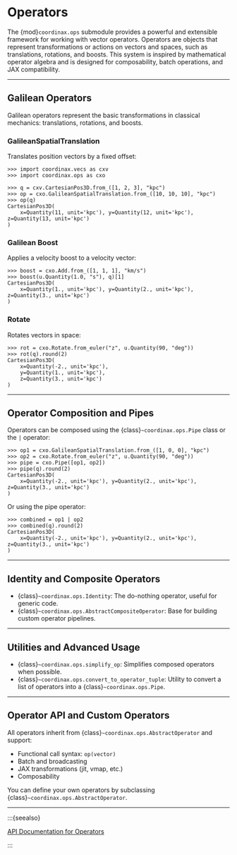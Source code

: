 # Operators

The {mod}`coordinax.ops` submodule provides a powerful and extensible framework
for working with vector operators. Operators are objects that represent
transformations or actions on vectors and spaces, such as translations,
rotations, and boosts. This system is inspired by mathematical operator algebra
and is designed for composability, batch operations, and JAX compatibility.

<!-- invisible-code-block: python

import unxt as u
import jax.numpy as jnp

-->

---

## Galilean Operators

Galilean operators represent the basic transformations in classical mechanics:
translations, rotations, and boosts.

### GalileanSpatialTranslation

Translates position vectors by a fixed offset:

```{code-block} python
>>> import coordinax.vecs as cxv
>>> import coordinax.ops as cxo
```

```{code-block} python
>>> q = cxv.CartesianPos3D.from_([1, 2, 3], "kpc")
>>> op = cxo.GalileanSpatialTranslation.from_([10, 10, 10], "kpc")
>>> op(q)
CartesianPos3D(
    x=Quantity(11, unit='kpc'), y=Quantity(12, unit='kpc'), z=Quantity(13, unit='kpc')
)
```

### Galilean Boost

Applies a velocity boost to a velocity vector:

```{code-block} python
>>> boost = cxo.Add.from_([1, 1, 1], "km/s")
>>> boost(u.Quantity(1.0, "s"), q)[1]
CartesianPos3D(
    x=Quantity(1., unit='kpc'), y=Quantity(2., unit='kpc'), z=Quantity(3., unit='kpc')
)
```

### Rotate

Rotates vectors in space:

```{code-block} python
>>> rot = cxo.Rotate.from_euler("z", u.Quantity(90, "deg"))
>>> rot(q).round(2)
CartesianPos3D(
    x=Quantity(-2., unit='kpc'),
    y=Quantity(1., unit='kpc'),
    z=Quantity(3., unit='kpc')
)
```

---

## Operator Composition and Pipes

Operators can be composed using the {class}`~coordinax.ops.Pipe` class or the
`|` operator:

```{code-block} python
>>> op1 = cxo.GalileanSpatialTranslation.from_([1, 0, 0], "kpc")
>>> op2 = cxo.Rotate.from_euler("z", u.Quantity(90, "deg"))
>>> pipe = cxo.Pipe([op1, op2])
>>> pipe(q).round(2)
CartesianPos3D(
    x=Quantity(-2., unit='kpc'), y=Quantity(2., unit='kpc'), z=Quantity(3., unit='kpc')
)
```

Or using the pipe operator:

```{code-block} python
>>> combined = op1 | op2
>>> combined(q).round(2)
CartesianPos3D(
    x=Quantity(-2., unit='kpc'), y=Quantity(2., unit='kpc'), z=Quantity(3., unit='kpc')
)
```

---

## Identity and Composite Operators

- {class}`~coordinax.ops.Identity`: The do-nothing operator, useful for generic
  code.
- {class}`~coordinax.ops.AbstractCompositeOperator`: Base for building custom
  operator pipelines.

---

## Utilities and Advanced Usage

- {class}`~coordinax.ops.simplify_op`: Simplifies composed operators when
  possible.
- {class}`~coordinax.ops.convert_to_operator_tuple`: Utility to convert a list
  of operators into a {class}`~coordinax.ops.Pipe`.

---

## Operator API and Custom Operators

All operators inherit from {class}`~coordinax.ops.AbstractOperator` and support:

- Functional call syntax: `op(vector)`
- Batch and broadcasting
- JAX transformations (jit, vmap, etc.)
- Composability

You can define your own operators by subclassing
{class}`~coordinax.ops.AbstractOperator`.

---

:::{seealso}

[API Documentation for Operators](../api/ops.md)

:::
